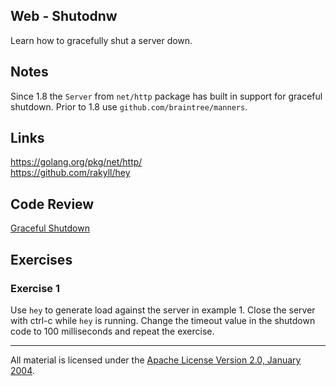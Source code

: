 ## Web - Shutodnw

Learn how to gracefully shut a server down.

## Notes

Since 1.8 the `Server` from `net/http` package has built in support for graceful shutdown. Prior to 1.8 use `github.com/braintree/manners`.

## Links

https://golang.org/pkg/net/http/  
https://github.com/rakyll/hey  

## Code Review

[Graceful Shutdown](example1/main.go)  

## Exercises

### Exercise 1

Use `hey` to generate load against the server in example 1. Close the server with ctrl-c while `hey` is running. Change the timeout value in the shutdown code to 100 milliseconds and repeat the exercise.
___
All material is licensed under the [Apache License Version 2.0, January 2004](http://www.apache.org/licenses/LICENSE-2.0).
